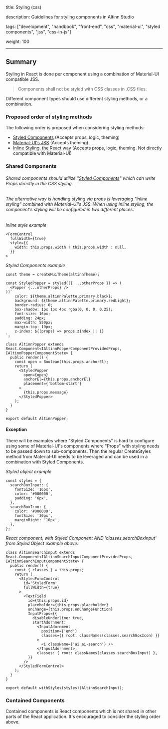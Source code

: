 title: Styling (css)

description: Guidelines for styling components in Altinn Studio

tags: ["development", "handbook", "front-end", "css", "material-ui", "styled components", "jss", "css-in-js"]

weight: 100

------

## Summary

Styling in React is done per component using a combination of Material-UI compatible JSS.

> Components shall not be styled with CSS classes in .CSS files.

Different component types should use different styling methods, or a combination.

### Proposed order of styling methods

The following order is proposed when considering styling methods:

- [Styled Components](https://material-ui.com/guides/interoperability/#styled-components) (Accepts props, logic, theming)
- [Material-UI's JSS](https://material-ui.com/customization/css-in-js/) (Accepts theming)
- [Inline Styling, the React way](https://reactjs.org/docs/dom-elements.html#style) (Accepts props, logic, theming. Not directly compatible with Material-UI)

### Shared Components

###### Shared components should utilize "[Styled Components](https://material-ui.com/guides/interoperability/#styled-components)" which can write Props directly in the CSS styling.

###### The alternative way is handling styling via props is leveraging "inline styling" combined with Material-UI's JSS. When using inline styling, the component's styling will be configured in two different places.

*Inline style example*

````tsx
<FormControl
  fullWidth={true}
  style={{
    width: this.props.width ? this.props.width : null,
  }}
>
````

*Styled Components example*

```tsx
const theme = createMuiTheme(altinnTheme);

const StyledPopper = styled(({ ...otherProps }) => (
  <Popper {...otherProps} />
))`
    color: ${theme.altinnPalette.primary.black};
    background: ${theme.altinnPalette.primary.redLight};
    border-radius: 0;
    box-shadow: 1px 1px 4px rgba(0, 0, 0, 0.25);
    font-size: 16px;
    padding: 24px;
    max-width: 550px;
    margin-top: 10px;
    z-index: ${(props) => props.zIndex || 1}
`;

class AltinnPopper extends React.Component<IAltinnPopperComponentProvidedProps, IAltinnPopperComponentState> {
  public render() {
    const open = Boolean(this.props.anchorEl);
    return (
      <StyledPopper
        open={open}
        anchorEl={this.props.anchorEl}
        placement={'bottom-start'}
      >
        {this.props.message}
      </StyledPopper>
    );
  }
}

export default AltinnPopper;
```

#### Exception

There will be examples where "Styled Components" is hard to configure using some of Material-UI's components where "Props" with styling needs to be passed down to sub-components. Then the regular CreateStyles method from Material-UI needs to be leveraged and can be used in a combination with Styled Components.

*Styled object example*

```tsx
const styles = {
  searchBoxInput: {
    fontSize: '16px',
    color: '#000000',
    padding: '6px',
  },
  searchBoxIcon: {
    color: '#000000',
    fontSize: '30px',
    marginRight: '10px',
  },
};
```

*React component, with Styled Component AND 'classes.searchBoxInput' from Styled Object example above.*

```tsx
class AltinnSearchInput extends React.Component<IAltinnSearchInputComponentProvidedProps, IAltinnSearchInputComponentState> {
  public render() {
    const { classes } = this.props;
    return (
      <StyledFormControl
        id='StyledForm'
        fullWidth={true}
      >
        <TextField
          id={this.props.id}
          placeholder={this.props.placeholder}
          onChange={this.props.onChangeFunction}
          InputProps={{
            disableUnderline: true,
            startAdornment:
              <InputAdornment
                position={'end'}
                classes={{ root: classNames(classes.searchBoxIcon) }}
              >
                <i className={'ai ai-search'} />
              </InputAdornment>,
              classes: { root: classNames(classes.searchBoxInput) },
          }}
        />
      </StyledFormControl>
    );
  }
}

export default withStyles(styles)(AltinnSearchInput);
```

### Contained Components

Contained components is React components which is not shared in other parts of the React application. It's encouraged to consider the styling order above.
